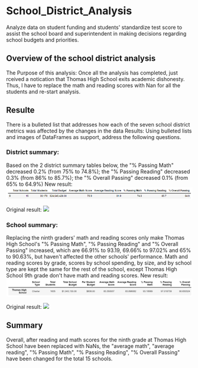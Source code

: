 # School_District_Analysis
Analyze data on student funding and students' standardize test score to assist the school board and superintendent in making decisions regarding school budgets and priorities.
## Overview of the school district analysis
The Purpose of this analysis: Once all the analysis has completed, just rceived a notication that Thomas High School exits academic dishonesty. Thus, I have to replace the math and reading scores with Nan for all the students and re-start analysis.
## Resulte
There is a bulleted list that addresses how each of the seven school district metrics was affected by the changes in the data
Results: Using bulleted lists and images of DataFrames as support, address the following questions.

### District summary: 
Based on the 2 district summary tables below, the "% Passing Math" decreased 0.2% (from 75% to 74.8%); the "% Passing Reading" decreased 0.3% (from 86% to 85.7%); the "% Overall Passing" decreased 0.1% (from 65% to 64.9%)
New result: ![](district_summary.PNG)

Original result: ![](Odistrict_summary.PNG)
### School summary:
Replacing the ninth graders' math and reading scores only make Thomas High School's "% Passing Math", "% Passing Reading" and "% Overall Passing" increased, which are 66.91% to 93.19, 69.66% to 97.02% and 65% to 90.63%, but haven't affected the other schools' performance. Math and reading scores by grade, scores by school spending, by size, and by school type are kept the same for the rest of the school, except Thomas High School 9th grade don't have math and reading scores.
New result: ![](school_summary.PNG)

Original result: ![](Oschool_summary.PNG)

## Summary
Overall, after reading and math scores for the ninth grade at Thomas High School have been replaced with NaNs, the "average math", "average reading", "% Passing Math", "% Passing Reading", "% Overall Passing" have been changed for the total 15 schools.

